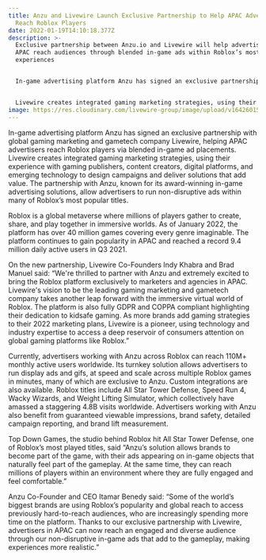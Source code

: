 ```yaml
---
title: Anzu and Livewire Launch Exclusive Partnership to Help APAC Advertisers
  Reach Roblox Players
date: 2022-01-19T14:10:18.377Z
description: >-
  Exclusive partnership between Anzu.io and Livewire will help advertisers in
  APAC reach audiences through blended in-game ads within Roblox’s most popular
  experiences


  In-game advertising platform Anzu has signed an exclusive partnership with global gaming marketing and gametech company Livewire, helping APAC advertisers reach Roblox players via blended in-game ad 


  Livewire creates integrated gaming marketing strategies, using their experience with gaming publishers, content creators, digital platforms, and emerging technology to design campaigns and deliver solutions that add value. The partnership with Anzu, known for its award-winning in-game advertising solutions, allow advertisers to run non-disruptive ads within many of Roblox’s most popular titles.
image: https://res.cloudinary.com/livewire-group/image/upload/v1642601526/Anzu_and_Livewire_announcement_banner_xmiwxu.jpg
---
```

In-game advertising platform Anzu has signed an exclusive partnership with global gaming marketing and gametech company Livewire, helping APAC advertisers reach Roblox players via blended in-game ad placements.
Livewire creates integrated gaming marketing strategies, using their experience with gaming publishers, content creators, digital platforms, and emerging technology to design campaigns and deliver solutions that add value. The partnership with Anzu, known for its award-winning in-game advertising solutions, allow advertisers to run non-disruptive ads within many of Roblox’s most popular titles.


Roblox is a global metaverse where millions of players gather to create, share, and play together in immersive worlds. As of January 2022, the platform has over 40 million games covering every genre imaginable. The platform continues to gain popularity in APAC and reached a record 9.4 million daily active users in Q3 2021.


On the new partnership, Livewire Co-Founders Indy Khabra and Brad Manuel said: “We're thrilled to partner with Anzu and extremely excited to bring the Roblox platform exclusively to marketers and agencies in APAC. Livewire's vision to be the leading gaming marketing and gametech company takes another leap forward with the immersive virtual world of Roblox. The platform is also fully GDPR and COPPA compliant highlighting their dedication to kidsafe gaming. As more brands add gaming strategies to their 2022 marketing plans, Livewire is a pioneer, using technology and industry expertise to access a deep reservoir of consumers attention on global gaming platforms like Roblox.”


Currently, advertisers working with Anzu across Roblox can reach 110M+ monthly active users worldwide. Its turnkey solution allows advertisers to run display ads and gifs, at speed and scale across multiple Roblox games in minutes, many of which are exclusive to Anzu. Custom integrations are also available. Roblox titles include All Star Tower Defense, Speed Run 4, Wacky Wizards, and Weight Lifting Simulator, which collectively have amassed a staggering 4.8B visits worldwide. Advertisers working with Anzu also benefit from guaranteed viewable impressions, brand safety, detailed campaign reporting, and brand lift measurement.


Top Down Games, the studio behind Roblox hit All Star Tower Defense, one of Roblox’s most played titles, said “Anzu’s solution allows brands to become part of the game, with their ads appearing on in-game objects that naturally feel part of the gameplay. At the same time, they can reach millions of players within an environment where they are fully engaged and feel comfortable.”


Anzu Co-Founder and CEO Itamar Benedy said: “Some of the world’s biggest brands are using Roblox’s popularity and global reach to access previously hard-to-reach audiences, who are increasingly spending more time on the platform. Thanks to our exclusive partnership with Livewire, advertisers in APAC can now reach an engaged and diverse audience through our non-disruptive in-game ads that add to the gameplay, making experiences more realistic.”